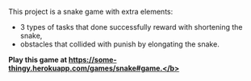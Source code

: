 This project is a snake game with extra elements:
<ul>
  <li>3 types of tasks that done successfully reward with shortening the snake,</li>
  <li>obstacles that collided with punish by elongating the snake.</li>
 </ul>

<b>Play this game at https://some-thingy.herokuapp.com/games/snake#game.</b>
